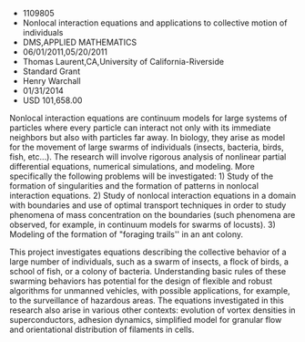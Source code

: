 
* 1109805
* Nonlocal interaction equations and applications to collective motion of individuals
* DMS,APPLIED MATHEMATICS
* 06/01/2011,05/20/2011
* Thomas Laurent,CA,University of California-Riverside
* Standard Grant
* Henry Warchall
* 01/31/2014
* USD 101,658.00

Nonlocal interaction equations are continuum models for large systems of
particles where every particle can interact not only with its immediate
neighbors but also with particles far away. In biology, they arise as model for
the movement of large swarms of individuals (insects, bacteria, birds, fish,
etc...). The research will involve rigorous analysis of nonlinear partial
differential equations, numerical simulations, and modeling. More specifically
the following problems will be investigated: 1) Study of the formation of
singularities and the formation of patterns in nonlocal interaction equations.
2) Study of nonlocal interaction equations in a domain with boundaries and use
of optimal transport techniques in order to study phenomena of mass
concentration on the boundaries (such phenomena are observed, for example, in
continuum models for swarms of locusts). 3) Modeling of the formation of
"foraging trails'' in an ant colony.

This project investigates equations describing the collective behavior of a
large number of individuals, such as a swarm of insects, a flock of birds, a
school of fish, or a colony of bacteria. Understanding basic rules of these
swarming behaviors has potential for the design of flexible and robust
algorithms for unmanned vehicles, with possible applications, for example, to
the surveillance of hazardous areas. The equations investigated in this research
also arise in various other contexts: evolution of vortex densities in
superconductors, adhesion dynamics, simplified model for granular flow and
orientational distribution of filaments in cells.
